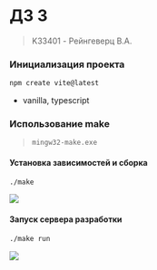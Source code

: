 # ДЗ 3
> K33401 - Рейнгеверц В.А.

### Инициализация проекта

```bash
npm create vite@latest 
```

- vanilla, typescript

### Использование make
> `mingw32-make.exe`


#### Установка зависимостей и сборка
```bash
./make
```

![](https://i.imgur.com/HaSaLPk.png)

#### Запуск сервера разработки

```bash
./make run
```

![](https://i.imgur.com/j0LmSo5.png)